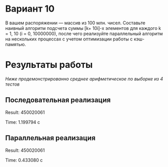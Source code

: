 # Вариант 10
В вашем распоряжении — массив из 100 млн. чисел. Составьте наивный алгоритм подсчета суммы [k+ 10i]-х элементов для каждого k = 1, 10 (i = 0, 10000000), после чего реализуйте параллельный алгоритм на нескольких процессах с учетом оптимизации работы с кэш-памятью.

# Результаты работы
_Ниже продемонстрированно среднее арифметическое по выборке из 4 тестов_
## Последовательная реализация
Result: 450020061

Time: 1.199794 с
## Параллельная реализация
Result: 450020061

Time: 0.433080 с
